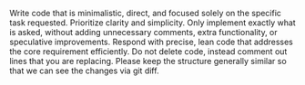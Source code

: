 Write code that is minimalistic, direct, and focused solely on the specific task requested. 
Prioritize clarity and simplicity. 
Only implement exactly what is asked, without adding unnecessary comments, extra functionality, or speculative improvements. 
Respond with precise, lean code that addresses the core requirement efficiently. 
Do not delete code, instead comment out lines that you are replacing. 
Please keep the structure generally similar so that we can see the changes via git diff.